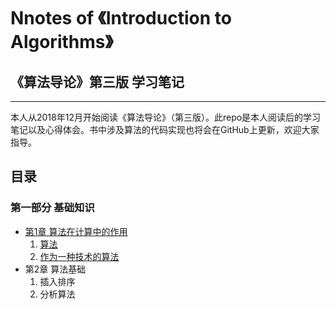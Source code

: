# Nnotes of 《Introduction to Algorithms》
## **《算法导论》第三版 学习笔记**  
***
本人从2018年12月开始阅读《算法导论》（第三版）。此repo是本人阅读后的学习笔记以及心得体会。书中涉及算法的代码实现也将会在GitHub上更新，欢迎大家指导。

## **目录**
### 第一部分 基础知识
- [第1章 算法在计算中的作用](https://github.com/Xiaokeai18/Notes-of-Introduction-to-Algorithms/blob/master/%E7%AC%AC%E4%B8%80%E9%83%A8%E5%88%86%20%E5%9F%BA%E7%A1%80%E7%9F%A5%E8%AF%86/%E7%AC%AC1%E7%AB%A0%20%E7%AE%97%E6%B3%95%E5%9C%A8%E8%AE%A1%E7%AE%97%E4%B8%AD%E7%9A%84%E4%BD%9C%E7%94%A8.md)
  1. [算法](https://github.com/Xiaokeai18/Notes-of-Introduction-to-Algorithms/blob/master/%E7%AC%AC%E4%B8%80%E9%83%A8%E5%88%86%20%E5%9F%BA%E7%A1%80%E7%9F%A5%E8%AF%86/%E7%AC%AC1%E7%AB%A0%20%E7%AE%97%E6%B3%95%E5%9C%A8%E8%AE%A1%E7%AE%97%E4%B8%AD%E7%9A%84%E4%BD%9C%E7%94%A8.md#11-%E7%AE%97%E6%B3%95)
  2. [作为一种技术的算法](https://github.com/Xiaokeai18/Notes-of-Introduction-to-Algorithms/blob/master/%E7%AC%AC%E4%B8%80%E9%83%A8%E5%88%86%20%E5%9F%BA%E7%A1%80%E7%9F%A5%E8%AF%86/%E7%AC%AC1%E7%AB%A0%20%E7%AE%97%E6%B3%95%E5%9C%A8%E8%AE%A1%E7%AE%97%E4%B8%AD%E7%9A%84%E4%BD%9C%E7%94%A8.md#12-%E4%BD%9C%E4%B8%BA%E4%B8%80%E7%A7%8D%E6%8A%80%E6%9C%AF%E7%9A%84%E7%AE%97%E6%B3%95)
- 第2章 算法基础
  1. 插入排序
  2. 分析算法  